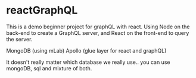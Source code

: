 # reactGraphQL
This is a demo beginner project for graphQL with react.
Using Node on the back-end to create a GraphQL server, and React on the front-end to query the server.

MongoDB (using mLab)
Apollo (glue layer for react and graphQL)

It doesn't really matter which database we really use.. you can use mongoDB, sql and mixture of both.
